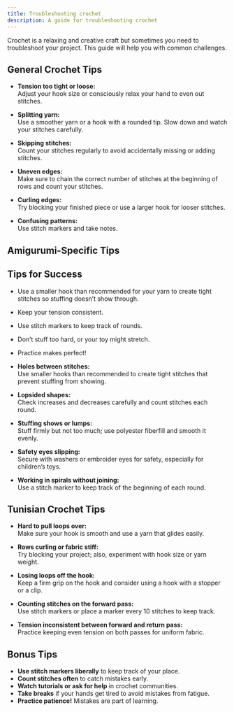 ```yaml
---
title: Troubleshooting crochet
description: A guide for troubleshooting crochet
---
```

Crochet is a relaxing and creative craft but sometimes you need to troubleshoot your project. This guide will help you with common challenges.

## General Crochet Tips

- **Tension too tight or loose:**  
  Adjust your hook size or consciously relax your hand to even out stitches.

- **Splitting yarn:**  
  Use a smoother yarn or a hook with a rounded tip. Slow down and watch your stitches carefully.

- **Skipping stitches:**  
  Count your stitches regularly to avoid accidentally missing or adding stitches.

- **Uneven edges:**  
  Make sure to chain the correct number of stitches at the beginning of rows and count your stitches.

- **Curling edges:**  
  Try blocking your finished piece or use a larger hook for looser stitches.

- **Confusing patterns:**  
  Use stitch markers and take notes.


## Amigurumi-Specific Tips

## Tips for Success

- Use a smaller hook than recommended for your yarn to create tight stitches so stuffing doesn’t show through.
- Keep your tension consistent.
- Use stitch markers to keep track of rounds.
- Don’t stuff too hard, or your toy might stretch.
- Practice makes perfect!

- **Holes between stitches:**  
  Use smaller hooks than recommended to create tight stitches that prevent stuffing from showing.

- **Lopsided shapes:**  
  Check increases and decreases carefully and count stitches each round.

- **Stuffing shows or lumps:**  
  Stuff firmly but not too much; use polyester fiberfill and smooth it evenly.

- **Safety eyes slipping:**  
  Secure with washers or embroider eyes for safety, especially for children’s toys.

- **Working in spirals without joining:**  
  Use a stitch marker to keep track of the beginning of each round.

## Tunisian Crochet Tips

- **Hard to pull loops over:**  
  Make sure your hook is smooth and use a yarn that glides easily.

- **Rows curling or fabric stiff:**  
  Try blocking your project; also, experiment with hook size or yarn weight.

- **Losing loops off the hook:**  
  Keep a firm grip on the hook and consider using a hook with a stopper or a clip.

- **Counting stitches on the forward pass:**  
  Use stitch markers or place a marker every 10 stitches to keep track.

- **Tension inconsistent between forward and return pass:**  
  Practice keeping even tension on both passes for uniform fabric.


## Bonus Tips

- **Use stitch markers liberally** to keep track of your place.
- **Count stitches often** to catch mistakes early.
- **Watch tutorials or ask for help** in crochet communities.
- **Take breaks** if your hands get tired to avoid mistakes from fatigue.
- **Practice patience!** Mistakes are part of learning.